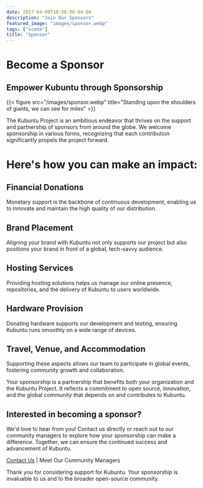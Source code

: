 ```yaml
---
date: 2017-04-09T10:58:08-04:00
description: "Join Our Sponsors"
featured_image: "images/sponsor.webp"
tags: ["scene"]
title: "Sponsor"
---
```

# Become a Sponsor
## Empower Kubuntu through Sponsorship

{{< figure src="/images/sponsor.webp" title="Standing upon the shoulders of giants, we can see for miles" >}}

The Kubuntu Project is an ambitious endeavor that thrives on the support and partnership of sponsors from around the globe.
We welcome sponsorship in various forms, recognizing that each contribution significantly propels the project forward.

# Here's how you can make an impact:

## Financial Donations
Monetary support is the backbone of continuous development, enabling us to innovate and maintain the high quality of our distribution.

## Brand Placement
Aligning your brand with Kubuntu not only supports our project but also positions your brand in front of a global, tech-savvy audience.

## Hosting Services
Providing hosting solutions helps us manage our online presence, repositories, and the delivery of Kubuntu to users worldwide.

## Hardware Provision
Donating hardware supports our development and testing, ensuring Kubuntu runs smoothly on a wide range of devices.

## Travel, Venue, and Accommodation
Supporting these aspects allows our team to participate in global events, fostering community growth and collaboration.

Your sponsorship is a partnership that benefits both your organization and the Kubuntu Project. It reflects a commitment
to open source, innovation, and the global community that depends on and contributes to Kubuntu.

## Interested in becoming a sponsor?

We'd love to hear from you! Contact us directly or reach out to our community managers to explore how your sponsorship 
can make a difference. Together, we can ensure the continued success and advancement of Kubuntu.

[Contact Us](./link) | Meet Our Community Managers

Thank you for considering support for Kubuntu. Your sponsorship is invaluable to us and to the broader open-source community.